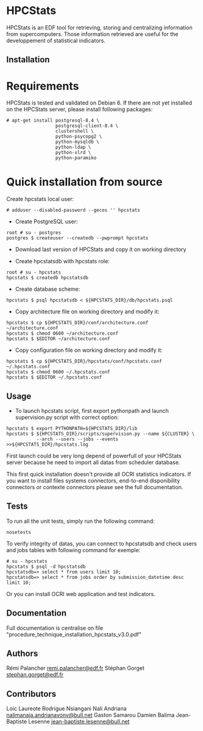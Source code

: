 HPCStats
========

HPCStats is an EDF tool for retrieving, storing and centralizing information
from supercomputers. Those information retrieved are useful for the
developpement of statistical indicators.

Installation
------------

# Requirements

HPCStats is tested and validated on Debian 6.
If there are not yet installed on the HPCStats server, please install
following packages:

```
# apt-get install postgresql-8.4 \
                  postgresql-client-8.4 \
                  clustershell \
                  python-psycopg2 \
                  python-mysqldb \
                  python-ldap \
                  python-xlrd \
                  python-paramiko
```

# Quick installation from source

Create hpcstats local user:

`# adduser --disabled-password --gecos '' hpcstats`

* Create PostgreSQL user:

```
root # su - postgres
postgres $ createuser --createdb --pwprompt hpcstats
```

* Download last version of HPCStats and copy it on working directory

* Create hpcstatsdb with hpcstats role:

```
root # su - hpcstats
hpcstats $ createdb hpcstatsdb
```

* Create database scheme:

`hpcstats $ psql hpcstatsdb < ${HPCSTATS_DIR}/db/hpcstats.psql`

* Copy architecture file on working directory and modify it:

```
hpcstats $ cp ${HPCSTATS_DIR}/conf/architecture.conf ~/architecture.conf
hpcstats $ chmod 0600 ~/architecture.conf
hpcstats $ $EDITOR ~/architecture.conf
```

* Copy configuration file on working directory and modify it:

```
hpcstats $ cp ${HPCSTATS_DIR}/hpcstats/conf/hpcstats.conf ~/.hpcstats.conf
hpcstats $ chmod 0600 ~/.hpcstats.conf
hpcstats $ $EDITOR ~/.hpcstats.conf
```

Usage
-----

* To launch hpcstats script, first export pythonpath and launch supervision.py
script with correct option:

```
hpcstats $ export PYTHONPATH=${HPCSTATS_DIR}/lib
hpcstats $ ${HPCSTATS_DIR}/scripts/supervision.py --name ${CLUSTER} \
           --arch --users --jobs --events >>${HPCSTATS_DIR}/hpcstats.log
```

First launch could be very long depend of powerfull of your HPCStats server
because he need to import all datas from scheduler database.

This first quick installation doesn't provide all OCRI statistics indicators.
If you want to install files systems connectors, end-to-end disponibility
connectors or contexte connectors please see the full documentation.

Tests
-----

To run all the unit tests, simply run the following command:

```
nosetests
```

To verify integrity of datas, you can connect to hpcstatsdb and check users and
jobs tables with following command for exemple:

```
# su - hpcstats
hpcstats $ psql -d hpcstatsdb
hpcstatsdb=> select * from users limit 10;
hpcstatsdb=> select * from jobs order by submission_datetime desc limit 10;
```

Or you can install OCRI web application and test indicators.

Documentation
-------------

Full documentation is centralise on file
"procedure_technique_installation_hpcstats_v3.0.pdf"

Authors
-------

Rémi Palancher		    <remi.palancher@edf.fr>
Stéphan Gorget		    <stephan.gorget@edf.fr>

Contributors
------------

Loic Laureote
Rodrigue Nsiangani
Nali Andriana		    <nalimanaja.andrianavony@bull.net>
Gaston Samarou
Damien Balima
Jean-Baptiste Lesenne	    <jean-baptiste.lesenne@bull.net>
